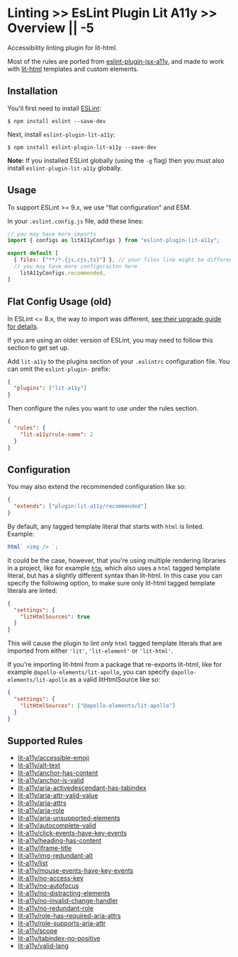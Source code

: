 # Linting >> EsLint Plugin Lit A11y >> Overview || -5

Accessibility linting plugin for lit-html.

Most of the rules are ported from [eslint-plugin-jsx-a11y](https://github.com/jsx-eslint/eslint-plugin-jsx-a11y), and made to work with [lit-html](https://lit-html.polymer-project.org/) templates and custom elements.

## Installation

You'll first need to install [ESLint](http://eslint.org):

```
$ npm install eslint --save-dev
```

Next, install `eslint-plugin-lit-a11y`:

```
$ npm install eslint-plugin-lit-a11y --save-dev
```

**Note:** If you installed ESLint globally (using the `-g` flag) then you must also install `eslint-plugin-lit-a11y` globally.

## Usage

To support ESLint >= 9.x, we use "flat configuration" and ESM.

In your `.eslint.config.js` file, add these lines:

```js
// you may have more imports
import { configs as litA11yConfigs } from "eslint-plugin-lit-a11y";

export default [
  { files: ["**/*.{js,cjs,ts}"] }, // your files line might be different, just sharing for context
  // you may have more configuraiton here
    litA11yConfigs.recommended,
]
```


## Flat Config Usage (old)

In ESLint <= 8.x, the way to import was different, [see their upgrade guide for details](https://eslint.org/docs/latest/use/migrate-to-9.0.0).

If you are using an older version of ESLint, you may need to follow this section to get set up.

Add `lit-a11y` to the plugins section of your `.eslintrc` configuration file. You can omit the `eslint-plugin-` prefix:

```json
{
  "plugins": ["lit-a11y"]
}
```

Then configure the rules you want to use under the rules section.

```json
{
  "rules": {
    "lit-a11y/rule-name": 2
  }
}
```

## Configuration

You may also extend the recommended configuration like so:

```json
{
  "extends": ["plugin:lit-a11y/recommended"]
}
```

By default, any tagged template literal that starts with `html` is linted. Example:

```js
html` <img /> `;
```

It could be the case, however, that you're using multiple rendering libraries in a project, like for example [`htm`](https://github.com/developit/htm), which also uses a `html` tagged template literal, but has a slightly different syntax than lit-html. In this case you can specify the following option, to make sure only lit-html tagged template literals are linted:

```json
{
  "settings": {
    "litHtmlSources": true
  }
}
```

This will cause the plugin to lint _only_ `html` tagged template literals that are imported from either `'lit'`, `'lit-element'` or `'lit-html'`.

If you're importing lit-html from a package that re-exports lit-html, like for example `@apollo-elements/lit-apollo`, you can specify `@apollo-elements/lit-apollo` as a valid litHtmlSource like so:

```json
{
  "settings": {
    "litHtmlSources": ["@apollo-elements/lit-apollo"]
  }
}
```

## Supported Rules

- [lit-a11y/accessible-emoji](./rules/accessible-emoji.md)
- [lit-a11y/alt-text](./rules/alt-text.md)
- [lit-a11y/anchor-has-content](./rules/anchor-has-content.md)
- [lit-a11y/anchor-is-valid](./rules/anchor-is-valid.md)
- [lit-a11y/aria-activedescendant-has-tabindex](./rules/aria-activedescendant-has-tabindex.md)
- [lit-a11y/aria-attr-valid-value](./rules/aria-attr-valid-value.md)
- [lit-a11y/aria-attrs](./rules/aria-attrs.md)
- [lit-a11y/aria-role](./rules/aria-role.md)
- [lit-a11y/aria-unsupported-elements](./rules/aria-unsupported-elements.md)
- [lit-a11y/autocomplete-valid](./rules/autocomplete-valid.md)
- [lit-a11y/click-events-have-key-events](./rules/click-events-have-key-events.md)
- [lit-a11y/heading-has-content](./rules/heading-has-content.md)
- [lit-a11y/iframe-title](./rules/iframe-title.md)
- [lit-a11y/img-redundant-alt](./rules/img-redundant-alt.md)
- [lit-a11y/list](./rules/list.md)
- [lit-a11y/mouse-events-have-key-events](./rules/mouse-events-have-key-events.md)
- [lit-a11y/no-access-key](./rules/no-access-key.md)
- [lit-a11y/no-autofocus](./rules/no-autofocus.md)
- [lit-a11y/no-distracting-elements](./rules/no-distracting-elements.md)
- [lit-a11y/no-invalid-change-handler](./rules/no-invalid-change-handler.md)
- [lit-a11y/no-redundant-role](./rules/no-redundant-role.md)
- [lit-a11y/role-has-required-aria-attrs](./rules/role-has-required-aria-attrs.md)
- [lit-a11y/role-supports-aria-attr](./rules/role-supports-aria-attr.md)
- [lit-a11y/scope](./rules/scope.md)
- [lit-a11y/tabindex-no-positive](./rules/tabindex-no-positive.md)
- [lit-a11y/valid-lang](./rules/valid-lang.md)
